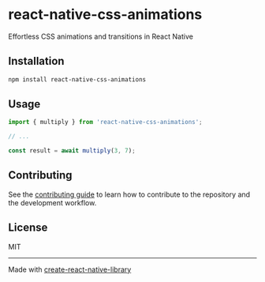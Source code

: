 # react-native-css-animations

Effortless CSS animations and transitions in React Native

## Installation

```sh
npm install react-native-css-animations
```

## Usage


```js
import { multiply } from 'react-native-css-animations';

// ...

const result = await multiply(3, 7);
```


## Contributing

See the [contributing guide](CONTRIBUTING.md) to learn how to contribute to the repository and the development workflow.

## License

MIT

---

Made with [create-react-native-library](https://github.com/callstack/react-native-builder-bob)
